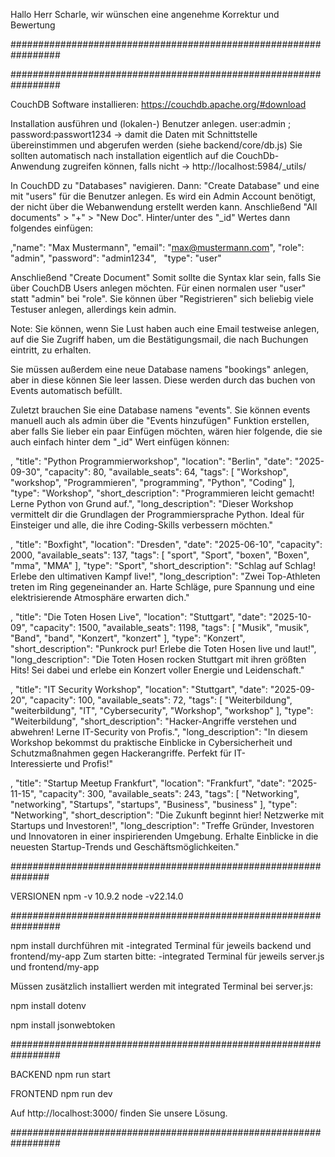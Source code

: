 Hallo Herr Scharle, wir wünschen eine angenehme Korrektur und Bewertung

#################################################################
 


#################################################################

CouchDB Software installieren: https://couchdb.apache.org/#download

Installation ausführen und (lokalen-) Benutzer anlegen. user:admin ; password:passwort1234 -> damit die Daten mit Schnittstelle übereinstimmen und abgerufen werden (siehe backend/core/db.js)
Sie sollten automatisch nach installation eigentlich auf die CouchDb-Anwendung zugreifen können, falls nicht -> http://localhost:5984/_utils/

In CouchDD zu "Databases" navigieren. Dann: "Create Database" und eine mit "users" für die Benutzer anlegen. Es wird ein Admin Account benötigt, der nicht über die Webanwendung erstellt werden kann. Anschließend "All documents" > "+" > "New Doc". Hinter/unter des "_id" Wertes dann folgendes einfügen: 

,"name": "Max Mustermann",
  "email": "max@mustermann.com",
  "role": "admin",
  "password": "admin1234",
  "type": "user"

Anschließend "Create Document"
Somit sollte die Syntax klar sein, falls Sie über CouchDB Users anlegen möchten. Für einen normalen user "user" statt "admin" bei "role".
Sie können über "Registrieren" sich beliebig viele Testuser anlegen, allerdings kein admin. 

Note: Sie können, wenn Sie Lust haben auch eine Email testweise anlegen, auf die Sie Zugriff haben, um die Bestätigungsmail, die nach Buchungen eintritt, zu erhalten.

Sie müssen außerdem eine neue Database namens "bookings" anlegen, aber in diese können Sie leer lassen. Diese werden durch das buchen von Events automatisch befüllt.

Zuletzt brauchen Sie eine Database namens "events". Sie können events manuell auch als admin über die "Events hinzufügen" Funktion erstellen, aber falls Sie lieber ein paar Einfügen möchten, wären hier folgende, die sie auch einfach hinter dem "_id" Wert einfügen können:

,
"title": "Python Programmierworkshop",
  "location": "Berlin",
  "date": "2025-09-30",
  "capacity": 80,
  "available_seats": 64,
  "tags": [
    "Workshop",
    "workshop",
    "Programmieren",
    "programming",
    "Python",
    "Coding"
  ],
  "type": "Workshop",
  "short_description": "Programmieren leicht gemacht! Lerne Python von Grund auf.",
  "long_description": "Dieser Workshop vermittelt dir die Grundlagen der Programmiersprache Python. Ideal für Einsteiger und alle, die ihre Coding-Skills verbessern möchten."


,
"title": "Boxfight",
  "location": "Dresden",
  "date": "2025-06-10",
  "capacity": 2000,
  "available_seats": 137,
  "tags": [
    "sport",
    "Sport",
    "boxen",
    "Boxen",
    "mma",
    "MMA"
  ],
  "type": "Sport",
  "short_description": "Schlag auf Schlag! Erlebe den ultimativen Kampf live!",
  "long_description": "Zwei Top-Athleten treten im Ring gegeneinander an. Harte Schläge, pure Spannung und eine elektrisierende Atmosphäre erwarten dich."


,
 "title": "Die Toten Hosen Live",
  "location": "Stuttgart",
  "date": "2025-10-09",
  "capacity": 1500,
  "available_seats": 1198,
  "tags": [
    "Musik",
    "musik",
    "Band",
    "band",
    "Konzert",
    "konzert"
  ],
  "type": "Konzert",
  "short_description": "Punkrock pur! Erlebe die Toten Hosen live und laut!",
  "long_description": "Die Toten Hosen rocken Stuttgart mit ihren größten Hits! Sei dabei und erlebe ein Konzert voller Energie und Leidenschaft."


,
  "title": "IT Security Workshop",
  "location": "Stuttgart",
  "date": "2025-09-20",
  "capacity": 100,
  "available_seats": 72,
  "tags": [
    "Weiterbildung",
    "weiterbildung",
    "IT",
    "Cybersecurity",
    "Workshop",
    "workshop"
  ],
  "type": "Weiterbildung",
  "short_description": "Hacker-Angriffe verstehen und abwehren! Lerne IT-Security von Profis.",
  "long_description": "In diesem Workshop bekommst du praktische Einblicke in Cybersicherheit und Schutzmaßnahmen gegen Hackerangriffe. Perfekt für IT-Interessierte und Profis!"


  ,
  "title": "Startup Meetup Frankfurt",
  "location": "Frankfurt",
  "date": "2025-11-15",
  "capacity": 300,
  "available_seats": 243,
  "tags": [
    "Networking",
    "networking",
    "Startups",
    "startups",
    "Business",
    "business"
  ],
  "type": "Networking",
  "short_description": "Die Zukunft beginnt hier! Netzwerke mit Startups und Investoren!",
  "long_description": "Treffe Gründer, Investoren und Innovatoren in einer inspirierenden Umgebung. Erhalte Einblicke in die neuesten Startup-Trends und Geschäftsmöglichkeiten."

  ###############################################################

VERSIONEN npm -v 10.9.2 node -v22.14.0

#################################################################

npm install durchführen mit -integrated Terminal für jeweils backend und frontend/my-app
Zum starten bitte: -integrated Terminal für jeweils server.js und frontend/my-app

Müssen zusätzlich installiert werden mit integrated Terminal bei server.js:

npm install dotenv 

npm install jsonwebtoken

#################################################################

BACKEND npm run start

FRONTEND npm run dev


Auf http://localhost:3000/ finden Sie unsere Lösung.


#################################################################

